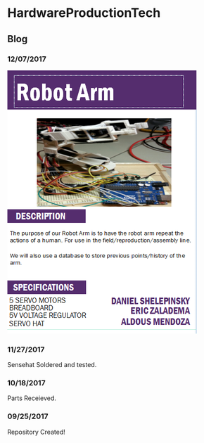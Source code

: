 # HardwareProductionTech


## Blog


### 12/07/2017
<img src="https://github.com/AldousMendoza/HardwareProductionTech/blob/master/placard.PNG?raw=true">
    
### 11/27/2017
Sensehat Soldered and tested.
    
### 10/18/2017
Parts Receieved.
   
### 09/25/2017
Repository Created!
